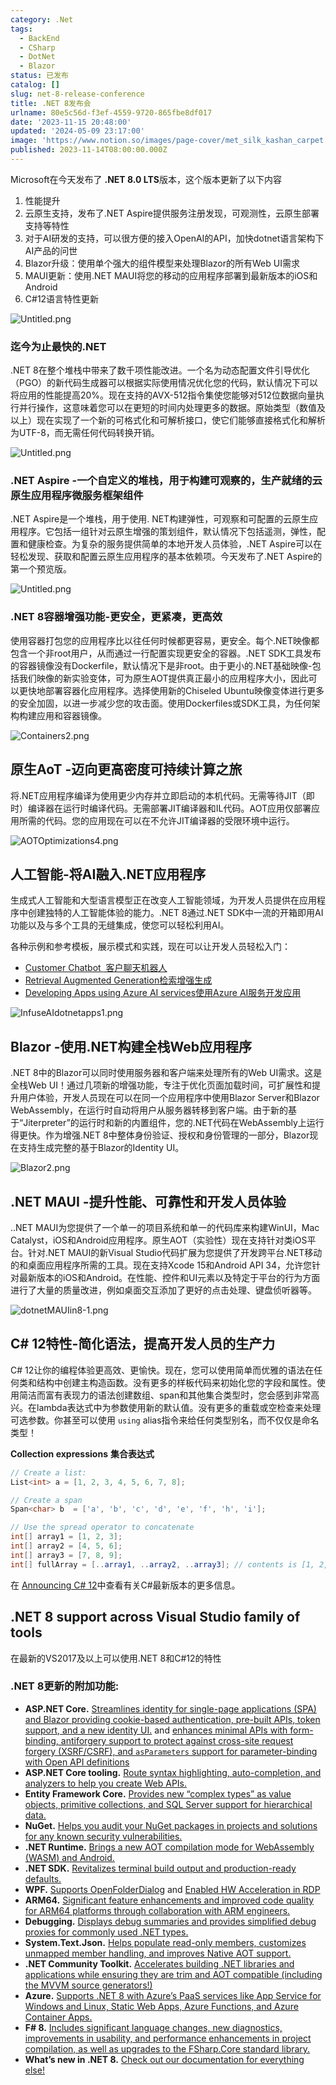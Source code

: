 ```yaml
---
category: .Net
tags:
  - BackEnd
  - CSharp
  - DotNet
  - Blazor
status: 已发布
catalog: []
slug: net-8-release-conference
title: .NET 8发布会
urlname: 80e5c56d-f3ef-4559-9720-865fbe8df017
date: '2023-11-15 20:48:00'
updated: '2024-05-09 23:17:00'
image: 'https://www.notion.so/images/page-cover/met_silk_kashan_carpet.jpg'
published: 2023-11-14T08:00:00.000Z
---
```


Microsoft在今天发布了 **.NET 8.0 LTS**版本，这个版本更新了以下内容

1. 性能提升
2. 云原生支持，发布了.NET Aspire提供服务注册发现，可观测性，云原生部署支持等特性
3. 对于AI研发的支持，可以很方便的接入OpenAI的API，加快dotnet语言架构下AI产品的问世
4. Blazor升级：使用单个强大的组件模型来处理Blazor的所有Web UI需求
5. MAUI更新：使用.NET MAUI将您的移动的应用程序部署到最新版本的iOS和Android
6. C#12语言特性更新

![Untitled.png](https://prod-files-secure.s3.us-west-2.amazonaws.com/5d24fe63-e567-4804-86f9-9fdc62e13082/10cda029-65af-4ea7-b30e-605b2d9e6c57/Untitled.png?X-Amz-Algorithm=AWS4-HMAC-SHA256&X-Amz-Content-Sha256=UNSIGNED-PAYLOAD&X-Amz-Credential=ASIAZI2LB466QRKOB54C%2F20250214%2Fus-west-2%2Fs3%2Faws4_request&X-Amz-Date=20250214T053710Z&X-Amz-Expires=3600&X-Amz-Security-Token=IQoJb3JpZ2luX2VjEP7%2F%2F%2F%2F%2F%2F%2F%2F%2F%2FwEaCXVzLXdlc3QtMiJHMEUCIQDUcuDBWyTDaOh63ScGmC4IbCVegT07q0aLdAtCTG3KoAIgdWMJKkdfJhfVZOaIjiyjpakAEIYW3NBiSSWhR3qDSiIq%2FwMIJxAAGgw2Mzc0MjMxODM4MDUiDMt7LLZXT26R3UznoSrcA6qBzweidrZafEhbP%2BEo8fTPyJpqecvqwr6EsiBgkJN0%2B%2BXIfWdEcqkPrq%2F%2FtNk8MzBOHrKqZ0Ef0SMzfsyxhA440OtLllb8UnjenJwYqtLSIyF%2BM%2Bnfl8Yx%2FNRIeWsBTv5pQ%2BLc%2FuFCT5627YFPuN4Q%2Bx5kYARPE2YYVcsGC79vspMo3OhxuMi%2F%2FlPt39B8ylK0YbxvxqJSIx10kGC9LmTKwiEXUq8v7GZxijY4wrwn2uHm8bDgPxAQPVZt%2FM4LY%2BHtRqzbhRCC%2FhH%2BGdxm5%2FheFA25SdZF697%2BchujuBZ%2FbxyS7YeD4Xl1Ijcb4oF0c3ytcy1dSQJW%2FPwhcNr3ChowzskKxxWheHEFD1VdczAoGFT6cz6clw4mKKzkE54cR%2B4QCRUctp6mUBlugZQLtUuL%2BuK2RnCvBlWkhOmJkH0GK361PzDq2jHxUMYwShcZtE5FQlvSQb2eQpWJLVcz1IX6kaUEz9qTl%2BXIbcaMWmjxllscE4eUuN988w1iZuuPiNMY0a0hUEu%2B1RJJKnt4bv2pMpTEe6WqiUz6uJEzLgPeBi6WIWYq2%2F%2Fg01iCSBywZ5s3hU%2Fpak9Oru9clc2wb4zrW0kKp1BQEbjDv6MyI%2BYbgkYlLBOWnMQ5RXR4MMipu70GOqUBJXyF0cH1yMimggarQo%2BvYUYk1v%2F0yQTt6Mbml5t7xpH0lAdXnIGcT3XkEh6VhKxq%2BSSKr5pFQ7KJlLPbs%2B6uckq8EB8zvOrIShh2g4dHzEUnGdS1DMkr52%2ByOewEXsrl1aOuAXcAvC4TCjkDStgj3UJC5ON8caEuMZom6tKoGwhvj3dIx6dkqOkIEVyTkE5RbOtrrKiCxCYa2VXGO5GHd5RZL7Ep&X-Amz-Signature=43d3cdb01a41189de65cdda1df41aea4bbdee8341add13e84d6ec54dcca242fc&X-Amz-SignedHeaders=host&x-id=GetObject)


### **迄今为止最快的.NET**


.NET 8在整个堆栈中带来了数千项性能改进。一个名为动态配置文件引导优化（PGO）的新代码生成器可以根据实际使用情况优化您的代码，默认情况下可以将应用的性能提高20%。现在支持的AVX-512指令集使您能够对512位数据向量执行并行操作，这意味着您可以在更短的时间内处理更多的数据。原始类型（数值及以上）现在实现了一个新的可格式化和可解析接口，使它们能够直接格式化和解析为UTF-8，而无需任何代码转换开销。


![Untitled.png](https://prod-files-secure.s3.us-west-2.amazonaws.com/5d24fe63-e567-4804-86f9-9fdc62e13082/edcbf140-d619-4389-a4a6-f97c113ab9f2/Untitled.png?X-Amz-Algorithm=AWS4-HMAC-SHA256&X-Amz-Content-Sha256=UNSIGNED-PAYLOAD&X-Amz-Credential=ASIAZI2LB466QRKOB54C%2F20250214%2Fus-west-2%2Fs3%2Faws4_request&X-Amz-Date=20250214T053710Z&X-Amz-Expires=3600&X-Amz-Security-Token=IQoJb3JpZ2luX2VjEP7%2F%2F%2F%2F%2F%2F%2F%2F%2F%2FwEaCXVzLXdlc3QtMiJHMEUCIQDUcuDBWyTDaOh63ScGmC4IbCVegT07q0aLdAtCTG3KoAIgdWMJKkdfJhfVZOaIjiyjpakAEIYW3NBiSSWhR3qDSiIq%2FwMIJxAAGgw2Mzc0MjMxODM4MDUiDMt7LLZXT26R3UznoSrcA6qBzweidrZafEhbP%2BEo8fTPyJpqecvqwr6EsiBgkJN0%2B%2BXIfWdEcqkPrq%2F%2FtNk8MzBOHrKqZ0Ef0SMzfsyxhA440OtLllb8UnjenJwYqtLSIyF%2BM%2Bnfl8Yx%2FNRIeWsBTv5pQ%2BLc%2FuFCT5627YFPuN4Q%2Bx5kYARPE2YYVcsGC79vspMo3OhxuMi%2F%2FlPt39B8ylK0YbxvxqJSIx10kGC9LmTKwiEXUq8v7GZxijY4wrwn2uHm8bDgPxAQPVZt%2FM4LY%2BHtRqzbhRCC%2FhH%2BGdxm5%2FheFA25SdZF697%2BchujuBZ%2FbxyS7YeD4Xl1Ijcb4oF0c3ytcy1dSQJW%2FPwhcNr3ChowzskKxxWheHEFD1VdczAoGFT6cz6clw4mKKzkE54cR%2B4QCRUctp6mUBlugZQLtUuL%2BuK2RnCvBlWkhOmJkH0GK361PzDq2jHxUMYwShcZtE5FQlvSQb2eQpWJLVcz1IX6kaUEz9qTl%2BXIbcaMWmjxllscE4eUuN988w1iZuuPiNMY0a0hUEu%2B1RJJKnt4bv2pMpTEe6WqiUz6uJEzLgPeBi6WIWYq2%2F%2Fg01iCSBywZ5s3hU%2Fpak9Oru9clc2wb4zrW0kKp1BQEbjDv6MyI%2BYbgkYlLBOWnMQ5RXR4MMipu70GOqUBJXyF0cH1yMimggarQo%2BvYUYk1v%2F0yQTt6Mbml5t7xpH0lAdXnIGcT3XkEh6VhKxq%2BSSKr5pFQ7KJlLPbs%2B6uckq8EB8zvOrIShh2g4dHzEUnGdS1DMkr52%2ByOewEXsrl1aOuAXcAvC4TCjkDStgj3UJC5ON8caEuMZom6tKoGwhvj3dIx6dkqOkIEVyTkE5RbOtrrKiCxCYa2VXGO5GHd5RZL7Ep&X-Amz-Signature=22b5414500b5a541b97e507782b07a5268666a8744e18a724130e942f020ebaf&X-Amz-SignedHeaders=host&x-id=GetObject)


### **.NET Aspire -一个自定义的堆栈，用于构建可观察的，生产就绪的云原生应用程序微服务框架组件**


.NET Aspire是一个堆栈，用于使用. NET构建弹性，可观察和可配置的云原生应用程序。它包括一组针对云原生增强的策划组件，默认情况下包括遥测，弹性，配置和健康检查。为复杂的服务提供简单的本地开发人员体验，.NET Aspire可以在轻松发现、获取和配置云原生应用程序的基本依赖项。今天发布了.NET Aspire的第一个预览版。


![Untitled.png](https://prod-files-secure.s3.us-west-2.amazonaws.com/5d24fe63-e567-4804-86f9-9fdc62e13082/ff6a34d3-ac25-412d-9204-a7263d00528f/Untitled.png?X-Amz-Algorithm=AWS4-HMAC-SHA256&X-Amz-Content-Sha256=UNSIGNED-PAYLOAD&X-Amz-Credential=ASIAZI2LB466QRKOB54C%2F20250214%2Fus-west-2%2Fs3%2Faws4_request&X-Amz-Date=20250214T053710Z&X-Amz-Expires=3600&X-Amz-Security-Token=IQoJb3JpZ2luX2VjEP7%2F%2F%2F%2F%2F%2F%2F%2F%2F%2FwEaCXVzLXdlc3QtMiJHMEUCIQDUcuDBWyTDaOh63ScGmC4IbCVegT07q0aLdAtCTG3KoAIgdWMJKkdfJhfVZOaIjiyjpakAEIYW3NBiSSWhR3qDSiIq%2FwMIJxAAGgw2Mzc0MjMxODM4MDUiDMt7LLZXT26R3UznoSrcA6qBzweidrZafEhbP%2BEo8fTPyJpqecvqwr6EsiBgkJN0%2B%2BXIfWdEcqkPrq%2F%2FtNk8MzBOHrKqZ0Ef0SMzfsyxhA440OtLllb8UnjenJwYqtLSIyF%2BM%2Bnfl8Yx%2FNRIeWsBTv5pQ%2BLc%2FuFCT5627YFPuN4Q%2Bx5kYARPE2YYVcsGC79vspMo3OhxuMi%2F%2FlPt39B8ylK0YbxvxqJSIx10kGC9LmTKwiEXUq8v7GZxijY4wrwn2uHm8bDgPxAQPVZt%2FM4LY%2BHtRqzbhRCC%2FhH%2BGdxm5%2FheFA25SdZF697%2BchujuBZ%2FbxyS7YeD4Xl1Ijcb4oF0c3ytcy1dSQJW%2FPwhcNr3ChowzskKxxWheHEFD1VdczAoGFT6cz6clw4mKKzkE54cR%2B4QCRUctp6mUBlugZQLtUuL%2BuK2RnCvBlWkhOmJkH0GK361PzDq2jHxUMYwShcZtE5FQlvSQb2eQpWJLVcz1IX6kaUEz9qTl%2BXIbcaMWmjxllscE4eUuN988w1iZuuPiNMY0a0hUEu%2B1RJJKnt4bv2pMpTEe6WqiUz6uJEzLgPeBi6WIWYq2%2F%2Fg01iCSBywZ5s3hU%2Fpak9Oru9clc2wb4zrW0kKp1BQEbjDv6MyI%2BYbgkYlLBOWnMQ5RXR4MMipu70GOqUBJXyF0cH1yMimggarQo%2BvYUYk1v%2F0yQTt6Mbml5t7xpH0lAdXnIGcT3XkEh6VhKxq%2BSSKr5pFQ7KJlLPbs%2B6uckq8EB8zvOrIShh2g4dHzEUnGdS1DMkr52%2ByOewEXsrl1aOuAXcAvC4TCjkDStgj3UJC5ON8caEuMZom6tKoGwhvj3dIx6dkqOkIEVyTkE5RbOtrrKiCxCYa2VXGO5GHd5RZL7Ep&X-Amz-Signature=e6d5304bf180d540d572205b85163f1797d3a9a530acd2e16b547d4bc8b39014&X-Amz-SignedHeaders=host&x-id=GetObject)


### **.NET 8容器增强功能-更安全，更紧凑，更高效**


使用容器打包您的应用程序比以往任何时候都更容易，更安全。每个.NET映像都包含一个非root用户，从而通过一行配置实现更安全的容器。.NET SDK工具发布的容器镜像没有Dockerfile，默认情况下是非root。由于更小的.NET基础映像-包括我们映像的新实验变体，可为原生AOT提供真正最小的应用程序大小，因此可以更快地部署容器化应用程序。选择使用新的Chiseled Ubuntu映像变体进行更多的安全加固，以进一步减少您的攻击面。使用Dockerfiles或SDK工具，为任何架构构建应用和容器镜像。


![Containers2.png](https://devblogs.microsoft.com/dotnet/wp-content/uploads/sites/10/2023/11/Containers2.png)


## 原生AoT -迈向更高密度可持续计算之旅


将.NET应用程序编译为使用更少内存并立即启动的本机代码。无需等待JIT（即时）编译器在运行时编译代码。无需部署JIT编译器和IL代码。AOT应用仅部署应用所需的代码。您的应用现在可以在不允许JIT编译器的受限环境中运行。


![AOTOptimizations4.png](https://devblogs.microsoft.com/dotnet/wp-content/uploads/sites/10/2023/11/AOTOptimizations4.png)


## 人工智能-将AI融入.NET应用程序


生成式人工智能和大型语言模型正在改变人工智能领域，为开发人员提供在应用程序中创建独特的人工智能体验的能力。.NET 8通过.NET SDK中一流的开箱即用AI功能以及与多个工具的无缝集成，使您可以轻松利用AI。


各种示例和参考模板，展示模式和实践，现在可以让开发人员轻松入门：

- [Customer Chatbot](https://github.com/dotnet/eShop)[ ](https://github.com/dotnet/eShop)[ 客户聊天机器人](https://github.com/dotnet/eShop)
- [Retrieval Augmented Generation](https://github.com/Azure-Samples/azure-search-openai-demo-csharp)[检索增强生成](https://github.com/Azure-Samples/azure-search-openai-demo-csharp)
- [Developing Apps using Azure AI services](https://devblogs.microsoft.com/dotnet/demystifying-retrieval-augmented-generation-with-dotnet/)[使用Azure AI服务开发应用](https://devblogs.microsoft.com/dotnet/demystifying-retrieval-augmented-generation-with-dotnet/)

![InfuseAIdotnetapps1.png](https://devblogs.microsoft.com/dotnet/wp-content/uploads/sites/10/2023/11/InfuseAIdotnetapps1.png)


## Blazor -使用.NET构建全栈Web应用程序


.NET 8中的Blazor可以同时使用服务器和客户端来处理所有的Web UI需求。这是全栈Web UI！通过几项新的增强功能，专注于优化页面加载时间，可扩展性和提升用户体验，开发人员现在可以在同一个应用程序中使用Blazor Server和Blazor WebAssembly，在运行时自动将用户从服务器转移到客户端。由于新的基于“Jiterpreter”的运行时和新的内置组件，您的.NET代码在WebAssembly上运行得更快。作为增强.NET 8中整体身份验证、授权和身份管理的一部分，Blazor现在支持生成完整的基于Blazor的Identity UI。


![Blazor2.png](https://devblogs.microsoft.com/dotnet/wp-content/uploads/sites/10/2023/11/Blazor2.png)


## .NET MAUI -提升性能、可靠性和开发人员体验


..NET MAUI为您提供了一个单一的项目系统和单一的代码库来构建WinUI，Mac Catalyst，iOS和Android应用程序。原生AOT（实验性）现在支持针对类iOS平台。针对.NET MAUI的新Visual Studio代码扩展为您提供了开发跨平台.NET移动的和桌面应用程序所需的工具。现在支持Xcode 15和Android API 34，允许您针对最新版本的iOS和Android。在性能、控件和UI元素以及特定于平台的行为方面进行了大量的质量改进，例如桌面交互添加了更好的点击处理、键盘侦听器等。


![dotnetMAUIin8-1.png](https://devblogs.microsoft.com/dotnet/wp-content/uploads/sites/10/2023/11/dotnetMAUIin8-1.png)


## C# 12特性-简化语法，提高开发人员的生产力


C# 12让你的编程体验更高效、更愉快。现在，您可以使用简单而优雅的语法在任何类和结构中创建主构造函数。没有更多的样板代码来初始化您的字段和属性。使用简洁而富有表现力的语法创建数组、span和其他集合类型时，您会感到非常高兴。在lambda表达式中为参数使用新的默认值。没有更多的重载或空检查来处理可选参数。你甚至可以使用 `using` alias指令来给任何类型别名，而不仅仅是命名类型！


**Collection expressions** **集合表达式**


```c#
// Create a list:
List<int> a = [1, 2, 3, 4, 5, 6, 7, 8];

// Create a span
Span<char> b  = ['a', 'b', 'c', 'd', 'e', 'f', 'h', 'i'];

// Use the spread operator to concatenate
int[] array1 = [1, 2, 3];
int[] array2 = [4, 5, 6];
int[] array3 = [7, 8, 9];
int[] fullArray = [..array1, ..array2, ..array3]; // contents is [1, 2, 3, 4, 5, 6, 7, 8, 9]
```


在 [Announcing C# 12](https://devblogs.microsoft.com/dotnet/announcing-csharp-12)中查看有关C#最新版本的更多信息。


## .NET 8 support across Visual Studio family of tools


在最新的VS2017及以上可以使用.NET 8和C#12的特性


### .NET 8更新的附加功能:

- **ASP.NET Core.** [Streamlines identity for single-page applications (SPA) and Blazor providing cookie-based authentication, pre-built APIs, token support, and a new identity UI.](https://devblogs.microsoft.com/dotnet/whats-new-with-identity-in-dotnet-8/) and [enhances minimal APIs with form-binding, antiforgery support to protect against cross-site request forgery (XSRF/CSRF), and ](https://learn.microsoft.com/aspnet/core/release-notes/aspnetcore-8.0#minimal-apis)[`asParameters`](https://learn.microsoft.com/aspnet/core/release-notes/aspnetcore-8.0#minimal-apis)[ support for parameter-binding with Open API definitions](https://learn.microsoft.com/aspnet/core/release-notes/aspnetcore-8.0#minimal-apis)
- **ASP.NET Core tooling.** [Route syntax highlighting, auto-completion, and analyzers to help you create Web APIs.](https://devblogs.microsoft.com/dotnet/aspnet-core-route-tooling-dotnet-8/)
- **Entity Framework Core.** [Provides new “complex types” as value objects, primitive collections, and SQL Server support for hierarchical data.](https://devblogs.microsoft.com/dotnet/announcing-ef8-rc2/)
- **NuGet.** [Helps you audit your NuGet packages in projects and solutions for any known security vulnerabilities.](https://learn.microsoft.com/nuget/concepts/auditing-packages)
- **.NET Runtime.** [Brings a new AOT compilation mode for WebAssembly (WASM) and Android.](https://devblogs.microsoft.com/dotnet/announcing-dotnet-8-rc1/#androidstripilafteraot-mode-on-android)
- **.NET SDK.** [Revitalizes terminal build output and production-ready defaults.](https://learn.microsoft.com/dotnet/core/whats-new/dotnet-8#net-sdk)
- **WPF.** [Supports OpenFolderDialog](https://devblogs.microsoft.com/dotnet/wpf-file-dialog-improvements-in-dotnet-8/) and [Enabled HW Acceleration in RDP](https://devblogs.microsoft.com/dotnet/announcing-dotnet-8-rc1/#wpf-hardware-acceleration-in-rdp)
- **ARM64.** [Significant feature enhancements and improved code quality for ARM64 platforms through collaboration with ARM engineers.](https://devblogs.microsoft.com/dotnet/this-arm64-performance-in-dotnet-8/)
- **Debugging.** [Displays debug summaries and provides simplified debug proxies for commonly used .NET types.](https://devblogs.microsoft.com/dotnet/debugging-enhancements-in-dotnet-8/)
- **System.Text.Json.** [Helps populate read-only members, customizes unmapped member handling, and improves Native AOT support.](https://devblogs.microsoft.com/dotnet/system-text-json-in-dotnet-8/)
- **.NET Community Toolkit.** [Accelerates building .NET libraries and applications while ensuring they are trim and AOT compatible (including the MVVM source generators!)](https://devblogs.microsoft.com/dotnet/announcing-the-dotnet-community-toolkit-821/)
- **Azure.** [Supports .NET 8 with Azure’s PaaS services like App Service for Windows and Linux, Static Web Apps, Azure Functions, and Azure Container Apps.](https://aka.ms/appservice-dotnet8)
- **F# 8.** [Includes significant language changes, new diagnostics, improvements in usability, and performance enhancements in project compilation, as well as upgrades to the FSharp.Core standard library.](https://devblogs.microsoft.com/dotnet/announcing-fsharp-8/)
- **What’s new in .NET 8.** [Check out our documentation for everything else!](https://learn.microsoft.com/dotnet/core/whats-new/dotnet-8)
